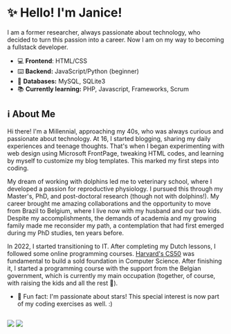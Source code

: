 # ✨ Hello! I'm Janice! 

I am a former researcher, always passionate about technology, who decided to turn this passion into a career. Now I am on my way to becoming a fullstack developer.

- 💻 **Frontend**: HTML/CSS
- ⌨️ **Backend:** JavaScript/Python (beginner)
- 📓 **Databases:** MySQL, SQLite3
- 📚 **Currently learning:** PHP, Javascript, Frameworks, Scrum

## ℹ About Me 

Hi there! I'm a Millennial, approaching my 40s, who was always curious and passionate about technology. At 16, I started blogging, sharing my daily experiences and teenage thoughts. That's when I began experimenting with web design using Microsoft FrontPage, tweaking HTML codes, and learning by myself to customize my blog templates. This marked my first steps into coding.

My dream of working with dolphins led me to veterinary school, where I developed a passion for reproductive physiology. I pursued this through my Master's, PhD, and post-doctoral research (though not with dolphins!). My career brought me amazing collaborations and the opportunity to move from Brazil to Belgium, where I live now with my husband and our two kids. Despite my accomplishments, the demands of academia and my growing family made me reconsider my path, a contemplation that had first emerged during my PhD studies, ten years before.

In 2022, I started transitioning to IT. After completing my Dutch lessons, I followed some online programming courses. [Harvard's CS50](https://cs50.harvard.edu/x/2024/) was fundamental to build a sold foundation in Computer Science. After finishing it, I started a programming course with the support from the Belgian government, which is currently my main occupation (together, of course, with raising the kids and all the rest 🥰).

- 🌟 Fun fact: I'm passionate about stars! This special interest is now part of my coding exercises as well. :)

##

<div> 
  <a href = "mailto:janice.vilela@gmail.com"><img src="https://img.shields.io/badge/-Gmail-%23333?style=for-the-badge&logo=gmail&logoColor=white" target="_blank"></a>
  <a href="https://www.linkedin.com/in/janicevilela/" target="_blank"><img src="https://img.shields.io/badge/-LinkedIn-%230077B5?style=for-the-badge&logo=linkedin&logoColor=white" target="_blank"></a> 
  
</div>
